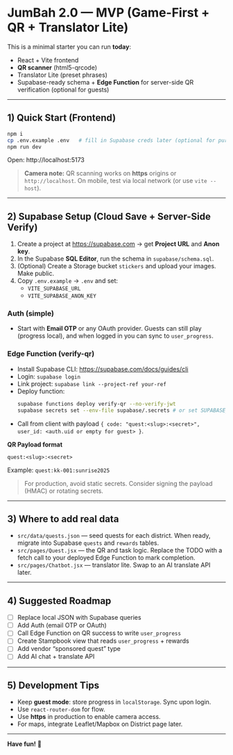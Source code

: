 # JumBah 2.0 — MVP (Game-First + QR + Translator Lite)

This is a minimal starter you can run **today**:
- React + Vite frontend
- **QR scanner** (html5-qrcode)
- Translator Lite (preset phrases)
- Supabase-ready schema + **Edge Function** for server-side QR verification (optional for guests)

---

## 1) Quick Start (Frontend)

```bash
npm i
cp .env.example .env   # fill in Supabase creds later (optional for pure local)
npm run dev
```

Open: http://localhost:5173

> **Camera note:** QR scanning works on **https** origins or `http://localhost`. On mobile, test via local network (or use `vite --host`).

---

## 2) Supabase Setup (Cloud Save + Server-Side Verify)

1. Create a project at https://supabase.com → get **Project URL** and **Anon key**.
2. In the Supabase **SQL Editor**, run the schema in `supabase/schema.sql`.
3. (Optional) Create a Storage bucket `stickers` and upload your images. Make public.
4. Copy `.env.example` → `.env` and set:
   - `VITE_SUPABASE_URL`
   - `VITE_SUPABASE_ANON_KEY`

### Auth (simple)
- Start with **Email OTP** or any OAuth provider. Guests can still play (progress local), and when logged in you can sync to `user_progress`.

### Edge Function (verify-qr)
- Install Supabase CLI: https://supabase.com/docs/guides/cli
- Login: `supabase login`
- Link project: `supabase link --project-ref your-ref`
- Deploy function:
  ```bash
  supabase functions deploy verify-qr --no-verify-jwt
  supabase secrets set --env-file supabase/.secrets # or set SUPABASE_URL + SUPABASE_SERVICE_ROLE_KEY in dashboard
  ```
- Call from client with payload `{ code: "quest:<slug>:<secret>", user_id: <auth.uid or empty for guest> }`.

**QR Payload format**
```
quest:<slug>:<secret>
```
Example: `quest:kk-001:sunrise2025`

> For production, avoid static secrets. Consider signing the payload (HMAC) or rotating secrets.

---

## 3) Where to add real data

- `src/data/quests.json` — seed quests for each district. When ready, migrate into Supabase `quests` and `rewards` tables.
- `src/pages/Quest.jsx` — the QR and task logic. Replace the TODO with a fetch call to your deployed Edge Function to mark completion.
- `src/pages/Chatbot.jsx` — translator lite. Swap to an AI translate API later.

---

## 4) Suggested Roadmap

- [ ] Replace local JSON with Supabase queries
- [ ] Add Auth (email OTP or OAuth)
- [ ] Call Edge Function on QR success to write `user_progress`
- [ ] Create Stampbook view that reads `user_progress` + rewards
- [ ] Add vendor “sponsored quest” type
- [ ] Add AI chat + translate API

---

## 5) Development Tips

- Keep **guest mode**: store progress in `localStorage`. Sync upon login.
- Use `react-router-dom` for flow.
- Use **https** in production to enable camera access.
- For maps, integrate Leaflet/Mapbox on District page later.

---

**Have fun!** 🐘
